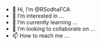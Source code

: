 - 👋 Hi, I’m @RSodhaFCA
- 👀 I’m interested in ...
- 🌱 I’m currently learning ...
- 💞️ I’m looking to collaborate on ...
- 📫 How to reach me ...

<!---
RSodhaFCA/RSodhaFCA is a ✨ special ✨ repository because its `README.md` (this file) appears on your GitHub profile.
You can click the Preview link to take a look at your changes.
--->
